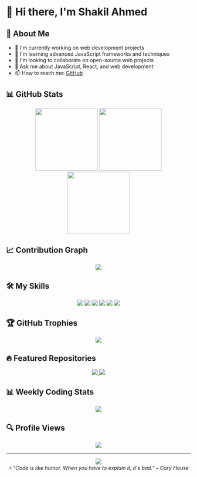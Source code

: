 # 👋 Hi there, I'm Shakil Ahmed

## 💫 About Me
- 🔭 I'm currently working on web development projects
- 🌱 I'm learning advanced JavaScript frameworks and techniques
- 👯 I'm looking to collaborate on open-source web projects
- 💬 Ask me about JavaScript, React, and web development
- 📫 How to reach me: [GitHub](https://github.com/deshakil)

## 📊 GitHub Stats

<div align="center">
  <img src="https://github-readme-stats.vercel.app/api?username=deshakil&show_icons=true&theme=tokyonight&include_all_commits=true&count_private=true" height="170"/>
  <img src="https://github-readme-stats.vercel.app/api/top-langs/?username=deshakil&layout=compact&theme=tokyonight" height="170"/>
</div>

<div align="center">
  <img src="https://github-readme-streak-stats.herokuapp.com/?user=deshakil&theme=tokyonight" height="170"/>
</div>

## 📈 Contribution Graph

<div align="center">
  <a href="https://github.com/deshakil">
    <img src="https://github-profile-summary-cards.vercel.app/api/cards/profile-details?username=deshakil&theme=tokyonight" />
  </a>
</div>

## 🛠️ My Skills

<div align="center">
  <img src="https://img.shields.io/badge/JavaScript-F7DF1E?style=for-the-badge&logo=javascript&logoColor=black"/>
  <img src="https://img.shields.io/badge/React-20232A?style=for-the-badge&logo=react&logoColor=61DAFB"/>
  <img src="https://img.shields.io/badge/HTML5-E34F26?style=for-the-badge&logo=html5&logoColor=white"/>
  <img src="https://img.shields.io/badge/CSS3-1572B6?style=for-the-badge&logo=css3&logoColor=white"/>
  <img src="https://img.shields.io/badge/Node.js-339933?style=for-the-badge&logo=nodedotjs&logoColor=white"/>
  <img src="https://img.shields.io/badge/Bootstrap-563D7C?style=for-the-badge&logo=bootstrap&logoColor=white"/>
</div>

## 🏆 GitHub Trophies

<div align="center">
  <img src="https://github-profile-trophy.vercel.app/?username=deshakil&theme=tokyonight&no-frame=true&margin-w=15&column=4"/>
</div>

## 🔥 Featured Repositories

<div align="center">
  <a href="https://github.com/deshakil/CodingTest1">
    <img src="https://github-readme-stats.vercel.app/api/pin/?username=deshakil&repo=CodingTest1&theme=tokyonight" />
  </a>
  <a href="https://github.com/deshakil/counter">
    <img src="https://github-readme-stats.vercel.app/api/pin/?username=deshakil&repo=counter&theme=tokyonight" />
  </a>
</div>

## 📊 Weekly Coding Stats

<div align="center">
  <img src="https://github-readme-stats.vercel.app/api/wakatime?username=deshakil&theme=tokyonight&layout=compact" />
</div>

## 🔍 Profile Views

<div align="center">
  <img src="https://komarev.com/ghpvc/?username=deshakil&color=blueviolet&style=flat-square&label=Profile+Views"/>
</div>

---

<div align="center">
  <a href="https://github.com/deshakil/github-readme-activity-graph">
    <img src="https://github-readme-activity-graph.vercel.app/graph?username=deshakil&theme=tokyo-night" />
  </a>
</div>

<div align="center">
  <i>⚡ "Code is like humor. When you have to explain it, it's bad." – Cory House</i>
</div>
